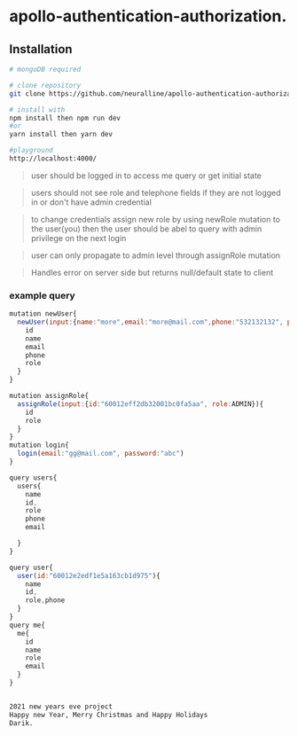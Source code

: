 # apollo-authentication-authorization.

## Installation

```sh
# mongoDB required

# clone repository
git clone https://github.com/neuralline/apollo-authentication-authorization.git

# install with
npm install then npm run dev
#or
yarn install then yarn dev

#playground
http://localhost:4000/


```

> user should be logged in to access me query or get initial state

> users should not see role and telephone fields if they are not logged in or don't have admin credential

> to change credentials assign new role by using newRole mutation to the user(you) then the user should be abel to query with admin privilege on the next login

> user can only propagate to admin level through assignRole mutation

> Handles error on server side but returns null/default state to client

### example query

```js
mutation newUser{
  newUser(input:{name:"more",email:"more@mail.com",phone:"532132132", password:"abc"}){
    id
    name
    email
    phone
    role
  }
}

mutation assignRole{
  assignRole(input:{id:"60012eff2db32001bc0fa5aa", role:ADMIN}){
    id
    role
  }
}
mutation login{
  login(email:"gg@mail.com", password:"abc")
}

query users{
  users{
    name
    id,
    role
    phone
    email

  }
}

query user{
  user(id:"60012e2edf1e5a163cb1d975"){
    name
    id,
    role,phone
  }
}
query me{
  me{
    id
    name
    role
    email
  }
}

```

```sh

2021 new years eve project
Happy new Year, Merry Christmas and Happy Holidays
Darik.

```

